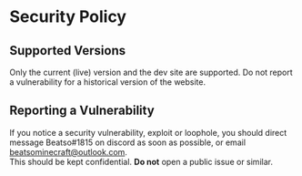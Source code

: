 # Security Policy

## Supported Versions

Only the current (live) version and the dev site are supported. Do not report a vulnerability for a historical version of the website.

## Reporting a Vulnerability

If you notice a security vulnerability, exploit or loophole, you should direct message Beatso#1815 on discord as soon as possible, or email [beatsominecraft@outlook.com](mailto:beatsominecraft@outlook.com).  
This should be kept confidential. **Do not** open a public issue or similar.
